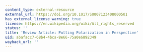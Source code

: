 ```yaml
---
content_type: external-resource
external_url: https://doi.org/10.1017/S0007123408000501
has_external_license_warning: true
license: https://en.wikipedia.org/wiki/All_rights_reserved
status: ''
title: 'Review Article: Putting Polarization in Perspective'
uid: abafacc7-68b4-4bca-8e66-75a0e6892349
wayback_url: ''
---
```

